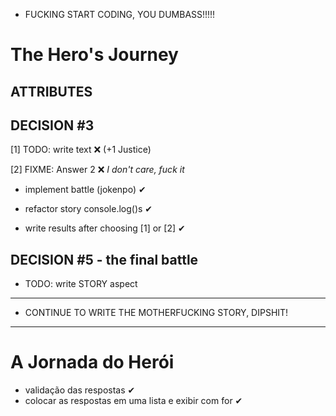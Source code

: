 + FUCKING START CODING, YOU DUMBASS!!!!! 

# **The Hero's Journey**

## ATTRIBUTES

## DECISION #3

[1] TODO: write text ❌ (+1 Justice)

[2] FIXME: Answer 2 ❌ *I don't care, fuck it*

+ implement battle (jokenpo) ✔
+ refactor story console.log()s ✔

+ write results after choosing [1] or [2] ✔

## DECISION #5 - the final battle

+ TODO: write STORY aspect
---

+ CONTINUE TO WRITE THE MOTHERFUCKING STORY, DIPSHIT!

---

# **A Jornada do Herói**

+ validação das respostas ✔
+ colocar as respostas em uma lista e exibir com for ✔